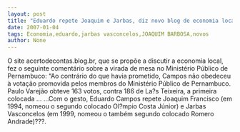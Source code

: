 ```yaml
---
layout: post
title: "Eduardo repete Joaquim e Jarbas, diz novo blog de economia local"
date: 2007-01-04
tags: Economia,eduardo,jarbas vasconcelos,JOAQUIM BARBOSA,novos
author: None
---
```

O site acertodecontas.blog.br, que se propõe a discutir a economia local, fez o seguinte comentário sobre a virada de mesa no Ministério Público de Pernambuco:
“Ao contrário do que havia prometido, Campos não obedeceu à votação promovida pelos membros do Ministério Público de Pernambuco. Paulo Varejão obteve 163 votos, contra 186 de La?s Teixeira, a primeira colocada ...
...Com o gesto, Eduardo Campos repete Joaquim Francisco (em 1994, nomeou o segundo colocado Ol?mpio Costa Júnior) e Jarbas Vasconcelos (em 1999, nomeou o também segundo colocado Romero Andrade)???. 